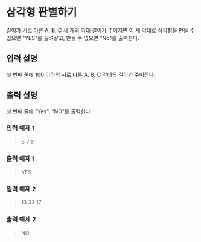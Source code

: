 # 삼각형 판별하기

길이가 서로 다른 A, B, C 세 개의 막대 길이가 주어지면 이 세 막대로 삼각형을 만들 수 있으면 "YES"를 출려갛고, 만들 수 없으면 "No"를 출력한다.

## 입력 설명

첫 번째 줄에 100 이하의 서로 다른 A, B, C 막대의 길이가 주어진다.

## 출력 설명

첫 번째 줄에 "Yes", "NO"를 출력한다.

### 입력 예제 1

> 6 7 11

### 출력 예제 1

> YES

### 입력 예제 2

> 13 33 17

### 출력 예제 2

> NO